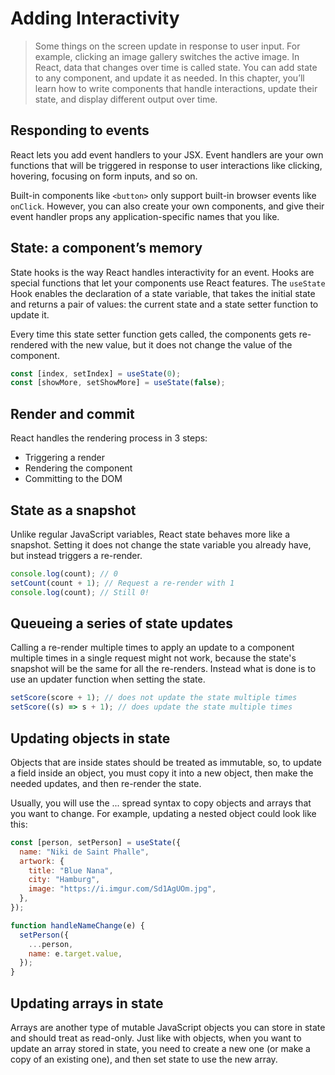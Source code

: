 # Adding Interactivity

> Some things on the screen update in response to user input. For example, clicking an image gallery switches the active image. In React, data that changes over time is called state. You can add state to any component, and update it as needed. In this chapter, you’ll learn how to write components that handle interactions, update their state, and display different output over time.

## Responding to events

React lets you add event handlers to your JSX. Event handlers are your own functions that will be triggered in response to user interactions like clicking, hovering, focusing on form inputs, and so on.

Built-in components like `<button>` only support built-in browser events like `onClick`. However, you can also create your own components, and give their event handler props any application-specific names that you like.

## State: a component’s memory

State hooks is the way React handles interactivity for an event. Hooks are special functions that let your components use React features. The `useState` Hook enables the declaration of a state variable, that takes the initial state and returns a pair of values: the current state and a state setter function to update it.

Every time this state setter function gets called, the components gets re-rendered with the new value, but it does not change the value of the component.

```jsx
const [index, setIndex] = useState(0);
const [showMore, setShowMore] = useState(false);
```

## Render and commit

React handles the rendering process in 3 steps:

- Triggering a render
- Rendering the component
- Committing to the DOM

## State as a snapshot

Unlike regular JavaScript variables, React state behaves more like a snapshot. Setting it does not change the state variable you already have, but instead triggers a re-render.

```jsx
console.log(count); // 0
setCount(count + 1); // Request a re-render with 1
console.log(count); // Still 0!
```

## Queueing a series of state updates

Calling a re-render multiple times to apply an update to a component multiple times in a single request might not work, because the state's snapshot will be the same for all the re-renders. Instead what is done is to use an updater function when setting the state.

```jsx
setScore(score + 1); // does not update the state multiple times
setScore((s) => s + 1); // does update the state multiple times
```

## Updating objects in state

Objects that are inside states should be treated as immutable, so, to update a field inside an object, you must copy it into a new object, then make the needed updates, and then re-render the state.

Usually, you will use the ... spread syntax to copy objects and arrays that you want to change. For example, updating a nested object could look like this:

```jsx
const [person, setPerson] = useState({
  name: "Niki de Saint Phalle",
  artwork: {
    title: "Blue Nana",
    city: "Hamburg",
    image: "https://i.imgur.com/Sd1AgUOm.jpg",
  },
});

function handleNameChange(e) {
  setPerson({
    ...person,
    name: e.target.value,
  });
}
```

## Updating arrays in state

Arrays are another type of mutable JavaScript objects you can store in state and should treat as read-only. Just like with objects, when you want to update an array stored in state, you need to create a new one (or make a copy of an existing one), and then set state to use the new array.
